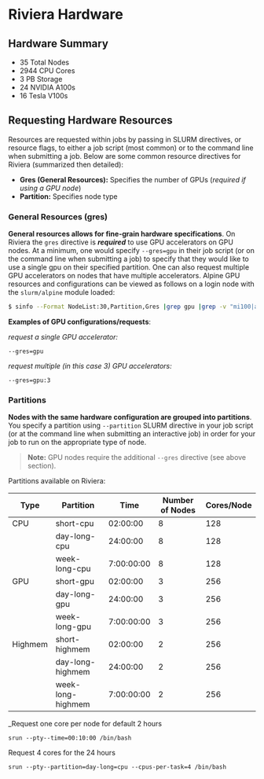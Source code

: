 # Riviera Hardware

## Hardware Summary
- 35 Total Nodes
- 2944 CPU Cores
- 3 PB Storage
- 24 NVIDIA A100s
- 16 Tesla V100s
## Requesting Hardware Resources
Resources are requested within jobs by passing in SLURM directives, or resource flags, to either a job script (most common) or to the command line when submitting a job. Below are some common resource directives for Riviera (summarized then detailed):
* **Gres (General Resources):** Specifies the number of GPUs (*required if using a GPU node*)
* **Partition:** Specifies node type

### General Resources (gres)

**General resources allows for fine-grain hardware specifications**. On Riviera the `gres` directive is _**required**_ to use GPU accelerators on GPU nodes. At a minimum, one would specify `--gres=gpu` in their job script (or on the command line when submitting a job) to specify that they would like to use a single gpu on their specified partition. One can also request multiple GPU accelerators on nodes that have multiple accelerators. Alpine GPU resources and configurations can be viewed as follows on a login node with the `slurm/alpine` module loaded:

```bash
$ sinfo --Format NodeList:30,Partition,Gres |grep gpu |grep -v "mi100|a100"
```

__Examples of GPU configurations/requests__:

_request a single GPU accelerator:_
```
--gres=gpu
```
_request multiple (in this case 3) GPU accelerators:_
```
--gres=gpu:3
```
### Partitions
**Nodes with the same hardware configuration are grouped into partitions**. You specify a partition using `--partition` SLURM directive in your job script (or at the command line when submitting an interactive job) in order for your job to run on the appropriate type of node. 

> **Note:** GPU nodes require the additional `--gres` directive (see above section).

Partitions available on Riviera:

| Type    | Partition         | Time       | Number of Nodes | Cores/Node |
| ------- | ----------------- | ---------- | --------------- | ---------- |
| CPU     | short-cpu         | 02:00:00   | 8               | 128        |
|         | day-long-cpu      | 24:00:00   | 8               | 128        |
|         | week-long-cpu     | 7:00:00:00 | 8               | 128        |
| GPU     | short-gpu         | 02:00:00   | 3               | 256        |
|         | day-long-gpu      | 24:00:00   | 3               | 256        |
|         | week-long-gpu     | 7:00:00:00 | 3               | 256        |
| Highmem | short-highmem     | 02:00:00   | 2               | 256        |
|         | day-long-highmem  | 24:00:00   | 2               | 256        |
|         | week-long-highmem | 7:00:00:00 | 2               | 256        |

_Request one core per node for default 2 hours
```
srun --pty--time=00:10:00 /bin/bash
```
Request 4 cores for the 24 hours
```
srun --pty--partition=day-long=cpu --cpus-per-task=4 /bin/bash
```

